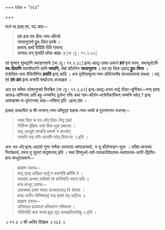 +++
title = "२६३"

+++

फलं त्व् इदम् एव, यद् आह—


> **एवं-व्रतः स्व-प्रिय-नाम-कीर्त्या**  
> **जातानुरागो द्रुत-चित्त उच्चैः ।**  
> **हसत्य् अथो रोदिति रौति गायत्य्**  
> **उन्माद-वन् नृत्यति लोक-बाह्यः ॥** [भा।पु। ११.२.४०]

एवं शृण्वन् सुभद्राणि रथाङ्गपाणेः [भा।पु। ११.२.३८] इत्य्-आद्य्-उक्त-प्रकारं **व्रतं** वृत्तं यस्य, तथाभूतोऽपि **स्व-प्रियाणि** स्वाभीष्टानि यानि **नामानि,** तेषां कीर्तनेन **जातानुरागः ।** तत एव चित्त-द्रवाद् **द्रुत-चित्तः** । तत्रोचित-भाव-वैचित्रीभिर् **हसति** इत्य् आदि । अत्र तृतीयाश्रुत्या नाम-कीर्तनस्यैव साधकतमत्वं लब्धम् । तद् एवं **एवं-व्रत** इत्य् अत्रापि शब्दोऽप्य् अध्याहृतः । 

अत एव भक्तिः परेशानुभवो विरक्तिः [भा।पु। ११.२.४२] इत्य्-आद्य्-उत्तर-पद्ये टीका-चूर्णिका—नन्व् इयम् आरूढ-योगिनाम् अपि बहु-जन्मभिर् दुर्लभा गतिः कथं नाम-कीर्तन-मात्रेणैकास्मिन् जन्मनि भवेत् ? इत्य् आशङ्क्य स-दृष्टान्तम् आह—भक्तिर् इति ॥इत्य् एषा ।

इत्थम् उत्थापितं च श्री-भगवन्-नाम-कौमुद्यां सहस्र-नाम-भाष्ये च पुराणान्तर-वचनम्—


> नक्तं दिवा च गत-भीर् जित-निद्र एको  
> निर्विण्ण ईक्षित-पथो मित-भुक् प्रशान्तः ।  
> यद्य् अच्युते भगवति समनो न सज्जेन्  
> नामानि तद्-रति-कराणि पठेद् विलज्जः ॥ इति ।

अत्र _गत-भीर्_ इत्य्-आदयो गुणा नामैक-तत्परता-सम्पादनार्थाः, न तु कीर्तनाङ्ग-भूताः । भक्ति-मात्रस्य निरपेक्षत्वं, तस्य तु सुतरां तादृशत्वम् इति । यथा विष्णुधर्म-सर्व-पातकातिपातक-महापातक-कारि-द्वितीय-क्षत्र-बन्धूपाख्याने—


> ब्राह्मण उवाच—  
> यद्य् एतद् अखिलं कर्तुं न शक्नोषि ब्रवीमि ते ।  
> स्वल्पम् अन्यन् मयोक्तं भो करिष्यति भवान् यदि ॥  
> क्षत्र-बन्धुर् उवाच—  
> अशक्यम् उक्तं भवता चञ्चलत्वाद् धि चेतसः ।  
> वाक्-शरीर-विनिष्पाद्यं यच् छक्यं तद् उदीरय ॥  
> ब्राह्मण उवाच—  
> उत्तिष्ठता प्रस्वपता प्रस्थितेन गमिष्यता ।  
> गोविन्देति सदा वाच्यं क्षुत्-तृट्-प्रस्खलितादिषु ॥ इति ।

॥ ११.३ ॥ श्री-कविर् विदेहम् ॥ २६३ ॥
